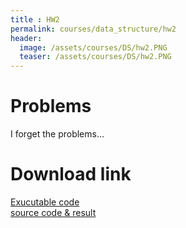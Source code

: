 ```yaml
---
title : HW2
permalink: courses/data_structure/hw2
header:
  image: /assets/courses/DS/hw2.PNG
  teaser: /assets/courses/DS/hw2.PNG
---
```


Problems
===

I forget the problems...

Download link
===

[Exucutable code](/assets/courses/DS/exe-hw2.rar) <br>
[source code & result](/assets/courses/DS/source-hw2.rar)

